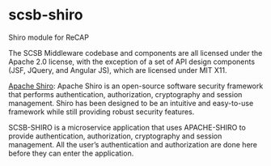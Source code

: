 # scsb-shiro
Shiro module for ReCAP

The SCSB Middleware codebase and components are all licensed under the Apache 2.0 license, with the exception of a set of API design components (JSF, JQuery, and Angular JS), which are licensed under MIT X11.

[Apache Shiro](https://shiro.apache.org/): Apache Shiro is an open-source software security framework that performs authentication, authorization, cryptography and session management. Shiro has been designed to be an intuitive and easy-to-use framework while still providing robust security features.

SCSB-SHIRO is a microservice application that uses APACHE-SHIRO to provide authentication, authorization, cryptography and session management. All the user’s authentication and authorization are done here before they can enter the application. 

